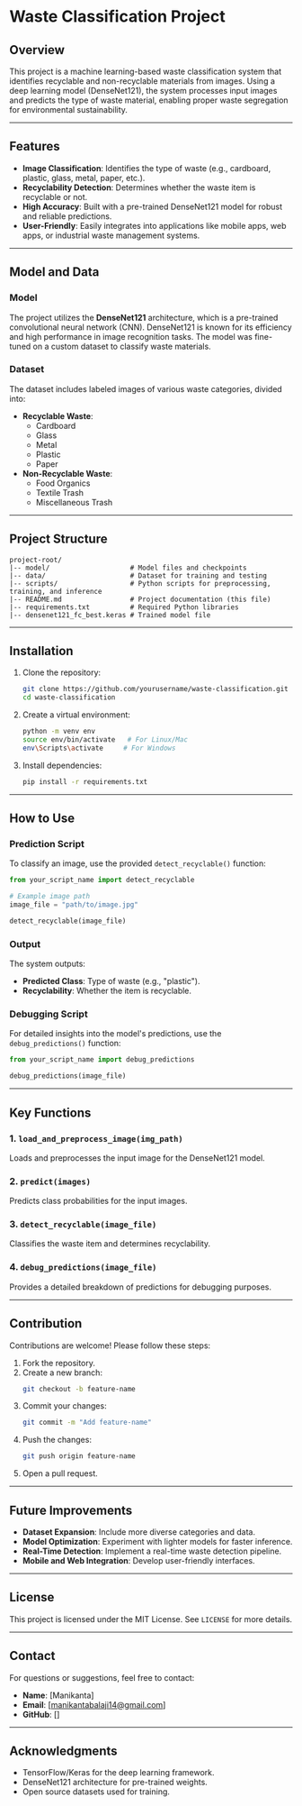 # Waste Classification Project

## Overview

This project is a machine learning-based waste classification system that identifies recyclable and non-recyclable materials from images. Using a deep learning model (DenseNet121), the system processes input images and predicts the type of waste material, enabling proper waste segregation for environmental sustainability.

---

## Features

- **Image Classification**: Identifies the type of waste (e.g., cardboard, plastic, glass, metal, paper, etc.).
- **Recyclability Detection**: Determines whether the waste item is recyclable or not.
- **High Accuracy**: Built with a pre-trained DenseNet121 model for robust and reliable predictions.
- **User-Friendly**: Easily integrates into applications like mobile apps, web apps, or industrial waste management systems.

---

## Model and Data

### Model

The project utilizes the **DenseNet121** architecture, which is a pre-trained convolutional neural network (CNN). DenseNet121 is known for its efficiency and high performance in image recognition tasks. The model was fine-tuned on a custom dataset to classify waste materials.

### Dataset

The dataset includes labeled images of various waste categories, divided into:

- **Recyclable Waste**:
  - Cardboard
  - Glass
  - Metal
  - Plastic
  - Paper
- **Non-Recyclable Waste**:
  - Food Organics
  - Textile Trash
  - Miscellaneous Trash

---

## Project Structure

```
project-root/
|-- model/                    # Model files and checkpoints
|-- data/                     # Dataset for training and testing
|-- scripts/                  # Python scripts for preprocessing, training, and inference
|-- README.md                 # Project documentation (this file)
|-- requirements.txt          # Required Python libraries
|-- densenet121_fc_best.keras # Trained model file
```

---

## Installation

1. Clone the repository:

   ```bash
   git clone https://github.com/yourusername/waste-classification.git
   cd waste-classification
   ```

2. Create a virtual environment:

   ```bash
   python -m venv env
   source env/bin/activate   # For Linux/Mac
   env\Scripts\activate     # For Windows
   ```

3. Install dependencies:

   ```bash
   pip install -r requirements.txt
   ```

---

## How to Use

### Prediction Script

To classify an image, use the provided `detect_recyclable()` function:

```python
from your_script_name import detect_recyclable

# Example image path
image_file = "path/to/image.jpg"

detect_recyclable(image_file)
```

### Output

The system outputs:

- **Predicted Class**: Type of waste (e.g., "plastic").
- **Recyclability**: Whether the item is recyclable.

### Debugging Script

For detailed insights into the model's predictions, use the `debug_predictions()` function:

```python
from your_script_name import debug_predictions

debug_predictions(image_file)
```

---

## Key Functions

### 1. `load_and_preprocess_image(img_path)`

Loads and preprocesses the input image for the DenseNet121 model.

### 2. `predict(images)`

Predicts class probabilities for the input images.

### 3. `detect_recyclable(image_file)`

Classifies the waste item and determines recyclability.

### 4. `debug_predictions(image_file)`

Provides a detailed breakdown of predictions for debugging purposes.

---

## Contribution

Contributions are welcome! Please follow these steps:

1. Fork the repository.
2. Create a new branch:
   ```bash
   git checkout -b feature-name
   ```
3. Commit your changes:
   ```bash
   git commit -m "Add feature-name"
   ```
4. Push the changes:
   ```bash
   git push origin feature-name
   ```
5. Open a pull request.

---

## Future Improvements

- **Dataset Expansion**: Include more diverse categories and data.
- **Model Optimization**: Experiment with lighter models for faster inference.
- **Real-Time Detection**: Implement a real-time waste detection pipeline.
- **Mobile and Web Integration**: Develop user-friendly interfaces.

---

## License

This project is licensed under the MIT License. See `LICENSE` for more details.

---

## Contact

For questions or suggestions, feel free to contact:

- **Name**: [Manikanta]
- **Email**: [manikantabalaji14@gmail.com]
- **GitHub**: []

---

## Acknowledgments

- TensorFlow/Keras for the deep learning framework.
- DenseNet121 architecture for pre-trained weights.
- Open source datasets used for training.

